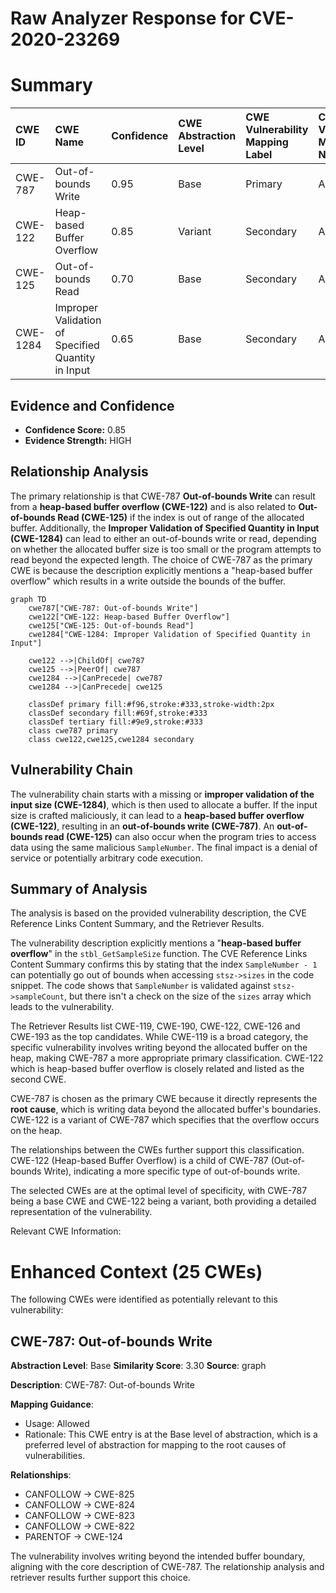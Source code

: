 # Raw Analyzer Response for CVE-2020-23269

# Summary
| CWE ID  | CWE Name                                                                 | Confidence | CWE Abstraction Level | CWE Vulnerability Mapping Label | CWE-Vulnerability Mapping Notes |
| :-------- | :----------------------------------------------------------------------- | :---------- | :---------------------- | :------------------------------ | :------------------------------ |
| CWE-787   | Out-of-bounds Write                                                     | 0.95        | Base                    | Primary                         | Allowed                       |
| CWE-122   | Heap-based Buffer Overflow                                               | 0.85        | Variant                 | Secondary                       | Allowed                       |
| CWE-125   | Out-of-bounds Read                                                      | 0.70        | Base                    | Secondary                       | Allowed                       |
| CWE-1284  | Improper Validation of Specified Quantity in Input                       | 0.65        | Base                    | Secondary                       | Allowed                       |

## Evidence and Confidence

*   **Confidence Score:** 0.85
*   **Evidence Strength:** HIGH

## Relationship Analysis
The primary relationship is that CWE-787 **Out-of-bounds Write** can result from a **heap-based buffer overflow (CWE-122)** and is also related to **Out-of-bounds Read (CWE-125)** if the index is out of range of the allocated buffer. Additionally, the **Improper Validation of Specified Quantity in Input (CWE-1284)** can lead to either an out-of-bounds write or read, depending on whether the allocated buffer size is too small or the program attempts to read beyond the expected length.
The choice of CWE-787 as the primary CWE is because the description explicitly mentions a "heap-based buffer overflow" which results in a write outside the bounds of the buffer.

```mermaid
graph TD
    cwe787["CWE-787: Out-of-bounds Write"]
    cwe122["CWE-122: Heap-based Buffer Overflow"]
    cwe125["CWE-125: Out-of-bounds Read"]
    cwe1284["CWE-1284: Improper Validation of Specified Quantity in Input"]

    cwe122 -->|ChildOf| cwe787
    cwe125 -->|PeerOf| cwe787
    cwe1284 -->|CanPrecede| cwe787
    cwe1284 -->|CanPrecede| cwe125
    
    classDef primary fill:#f96,stroke:#333,stroke-width:2px
    classDef secondary fill:#69f,stroke:#333
    classDef tertiary fill:#9e9,stroke:#333
    class cwe787 primary
    class cwe122,cwe125,cwe1284 secondary
```

## Vulnerability Chain
The vulnerability chain starts with a missing or **improper validation of the input size (CWE-1284)**, which is then used to allocate a buffer. If the input size is crafted maliciously, it can lead to a **heap-based buffer overflow (CWE-122)**, resulting in an **out-of-bounds write (CWE-787)**. An **out-of-bounds read (CWE-125)** can also occur when the program tries to access data using the same malicious `SampleNumber`. The final impact is a denial of service or potentially arbitrary code execution.

## Summary of Analysis
The analysis is based on the provided vulnerability description, the CVE Reference Links Content Summary, and the Retriever Results.

The vulnerability description explicitly mentions a "**heap-based buffer overflow**" in the `stbl_GetSampleSize` function. The CVE Reference Links Content Summary confirms this by stating that the index `SampleNumber - 1` can potentially go out of bounds when accessing `stsz->sizes` in the code snippet.
The code shows that `SampleNumber` is validated against `stsz->sampleCount`, but there isn't a check on the size of the `sizes` array which leads to the vulnerability.

The Retriever Results list CWE-119, CWE-190, CWE-122, CWE-126 and CWE-193 as the top candidates. While CWE-119 is a broad category, the specific vulnerability involves writing beyond the allocated buffer on the heap, making CWE-787 a more appropriate primary classification. CWE-122 which is heap-based buffer overflow is closely related and listed as the second CWE.

CWE-787 is chosen as the primary CWE because it directly represents the **root cause**, which is writing data beyond the allocated buffer's boundaries. CWE-122 is a variant of CWE-787 which specifies that the overflow occurs on the heap.

The relationships between the CWEs further support this classification. CWE-122 (Heap-based Buffer Overflow) is a child of CWE-787 (Out-of-bounds Write), indicating a more specific type of out-of-bounds write.

The selected CWEs are at the optimal level of specificity, with CWE-787 being a base CWE and CWE-122 being a variant, both providing a detailed representation of the vulnerability.

Relevant CWE Information:

# Enhanced Context (25 CWEs)
The following CWEs were identified as potentially relevant to this vulnerability:

## CWE-787: Out-of-bounds Write
**Abstraction Level**: Base
**Similarity Score**: 3.30
**Source**: graph

**Description**:
CWE-787: Out-of-bounds Write

**Mapping Guidance**:
- Usage: Allowed
- Rationale: This CWE entry is at the Base level of abstraction, which is a preferred level of abstraction for mapping to the root causes of vulnerabilities.

**Relationships**:
- CANFOLLOW -> CWE-825
- CANFOLLOW -> CWE-824
- CANFOLLOW -> CWE-823
- CANFOLLOW -> CWE-822
- PARENTOF -> CWE-124

The vulnerability involves writing beyond the intended buffer boundary, aligning with the core description of CWE-787. The relationship analysis and retriever results further support this choice.